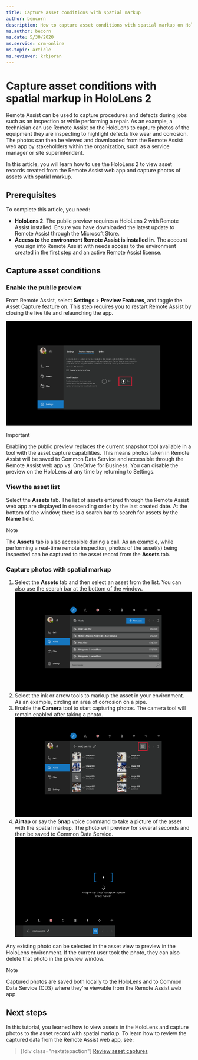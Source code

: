 ```yaml
---
title: Capture asset conditions with spatial markup
author: bencorn
description: How to capture asset conditions with spatial markup on HoloLens 2
ms.author: becorn
ms.date: 5/30/2020
ms.service: crm-online
ms.topic: article
ms.reviewer: krbjoran
---
```

# Capture asset conditions with spatial markup in HoloLens 2

Remote Assist can be used to capture procedures and defects during jobs such as an inspection or while performing a repair. As an example, a technician can use Remote Assist on the HoloLens to capture photos of the equipment they are inspecting to highlight defects like wear and corrosion. The photos can then be viewed and downloaded from the Remote Assist web app by stakeholders within the organization, such as a service manager or site superintendent.

In this article, you will learn how to use the HoloLens 2 to view asset records created from the Remote Assist web app and capture photos of assets with spatial markup.

## Prerequisites

To complete this article, you need:

- **HoloLens 2**. The public preview requires a HoloLens 2 with Remote Assist installed. Ensure you have downloaded the latest update to Remote Assist through the Microsoft Store.
- **Access to the environment Remote Assist is installed in**. The account you sign into Remote Assist with needs access to the environment created in the first step and an active Remote Assist license.

## Capture asset conditions

### Enable the public preview

From Remote Assist, select **Settings** > **Preview Features**, and toggle the Asset Capture feature on. This step requires you to restart Remote Assist by closing the live tile and relaunching the app.

![Screenshot of the settings page in Remote Assist to enable preview features.](./media/08.01-settings-preview-features.png "Remote Assist")

> [!IMPORTANT]
> Enabling the public preview replaces the current snapshot tool available in a tool with the asset capture capabilities. This means photos taken in Remote Assist will be saved to Common Data Service and accessible through the Remote Assist web app vs. OneDrive for Business. You can disable the preview on the HoloLens at any time by returning to Settings.

### View the asset list

Select the **Assets** tab. The list of assets entered through the Remote Assist web app are displayed in descending order by the last created date. At the bottom of the window, there is a search bar to search for assets by the **Name** field.

> [!NOTE]
> The **Assets** tab is also accessible during a call. As an example, while performing a real-time remote inspection, photos of the asset(s) being inspected can be captured to the asset record from the **Assets** tab.

### Capture photos with spatial markup

1. Select the **Assets** tab and then select an asset from the list. You can also use the search bar at the bottom of the window.
![Screenshot of the Assets tab in Remote Assist.](./media/06.05-assets-list.png "Remote Assist")
2. Select the ink or arrow tools to markup the asset in your environment. As an example, circling an area of corrosion on a pipe.
3. Enable the **Camera** tool to start capturing photos. The camera tool will remain enabled after taking a photo.
![Screenshot of the asset detail view in Remote Assist.](./media/06.14-asset.png "Remote Assist")
4. **Airtap** or say the **Snap** voice command to take a picture of the asset with the spatial markup. The photo will preview for several seconds and then be saved to Common Data Service.
![Screenshot of the camera mode enabled in Remote Assist.](./media/06.10-photo-ready.png "Remote Assist")

Any existing photo can be selected in the asset view to preview in the HoloLens environment. If the current user took the photo, they can also delete that photo in the preview window.

> [!NOTE]
> Captured photos are saved both locally to the HoloLens and to Common Data Service (CDS) where they're viewable from the Remote Assist web app.

## Next steps

In this tutorial, you learned how to view assets in the HoloLens and capture photos to the asset record with spatial markup. To learn how to review the captured data from the Remote Assist web app, see:

> [!div class="nextstepaction"]
> [Review asset captures](./asset-capture-review.md)